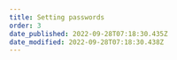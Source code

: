```yaml
---
title: Setting passwords
order: 3
date_published: 2022-09-28T07:18:30.435Z
date_modified: 2022-09-28T07:18:30.438Z
---
```

